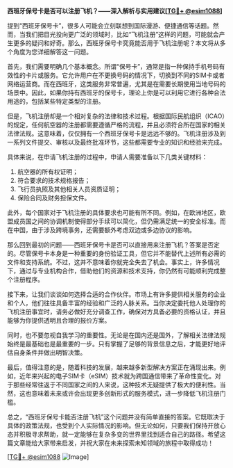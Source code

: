 **西班牙保号卡是否可以注册飞机？——深入解析与实用建议[[TG💪+ @esim1088](https://t.me/s/esim1088)]**

提到“西班牙保号卡”，很多人可能会立刻联想到国际漫游、便捷通信等话题。然而，当我们把目光投向更广泛的领域时，比如“飞机注册”这样的问题，可能就会产生更多的疑问和好奇。那么，西班牙保号卡究竟能否用于飞机注册呢？本文将从多个角度为您详细解答这一问题。

首先，我们需要明确几个基本概念。所谓“保号卡”，通常是指一种保持手机号码有效性的卡片或服务。它允许用户在不更换号码的情况下，切换到不同的SIM卡或者网络运营商。而在西班牙，这类服务非常普遍，尤其是在需要长期使用当地号码的场景中。因此，如果你持有西班牙的保号卡，理论上你是可以利用它进行各种合法用途的，包括某些特定类型的注册。

但是，飞机注册却是一个相对复杂的法律和技术过程。根据国际民航组织（ICAO）的规定，任何航空器的注册都需要遵循严格的流程，并且必须符合所在国家的相关法律法规。这意味着，仅仅拥有一个西班牙保号卡是远远不够的。飞机注册涉及到一系列文件提交、审核以及最终批准环节，这些都需要专业的知识和经验来完成。

具体来说，在申请飞机注册的过程中，申请人需要准备以下几类关键材料：
1. 航空器的所有权证明；
2. 符合要求的技术规格报告；
3. 飞行员执照及其他相关人员资质证明；
4. 保险合同及财务担保文件。

此外，每个国家对于飞机注册的具体要求也可能有所不同。例如，在欧洲地区，欧盟成员国之间的协调机制使得部分手续可以简化，但仍需满足统一的安全标准。而在中国，由于涉及跨境事务，还需要额外考虑双边或多边协议的影响。

那么回到最初的问题——西班牙保号卡是否可以直接用来注册飞机？答案是否定的。尽管保号卡本身是一种重要的身份验证工具，但它并不能替代上述所有必需的文件和支持系统。不过，这并不意味着你就完全失去了机会。事实上，许多情况下，通过与专业机构合作，借助他们的资源和技术支持，你仍然有可能顺利完成整个注册程序。

接下来，让我们谈谈如何选择合适的合作伙伴。市场上有许多提供相关服务的企业和个人，他们往往具备丰富的经验和广泛的人脉关系。当你决定委托他人处理你的飞机注册事宜时，请务必做好充分调查工作，确保对方具备必要的资格认证，并且能够为你提供透明且合理的报价方案。

同时，也不要忽视自我学习的重要性。无论是在国内还是国外，了解相关法律法规始终是最基础也是最重要的一步。只有掌握了足够的背景信息之后，才能更好地评估自身条件并做出明智决策。

最后，值得注意的是，随着科技的发展，越来越多新型解决方案正在涌现出来。例如，近年来兴起的电子SIM卡（eSIM）技术就为跨国通信带来了革命性变化。对于那些经常往返于不同国家之间的人来说，这种技术无疑提供了极大的便利性。当然，这也意味着未来或许会出现更多创新形式的服务模式，进一步降低飞机注册门槛。

总之，“西班牙保号卡能否注册飞机”这个问题并没有简单直接的答案。它既取决于具体的政策法规，也受到个人实际情况的影响。但无论如何，只要我们保持开放心态并积极寻求帮助，就一定能够在复杂多变的世界里找到适合自己的路径。希望这篇文章能给大家带来启发，并祝大家在未来探索未知领域的旅程中取得成功！

[[TG💪+ @esim1088](https://t.me/s/esim1088) ![Image](https://i.postimg.cc/4NQfJmqS/Snipaste-2025-05-13-00-14-12.png)]